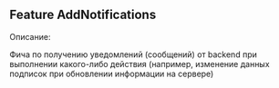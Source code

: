## Feature AddNotifications 

Описание:

Фича по получению уведомлений (сообщений) от backend при выполнении какого-либо действия (например, изменение данных подписок при обновлении информации на сервере)